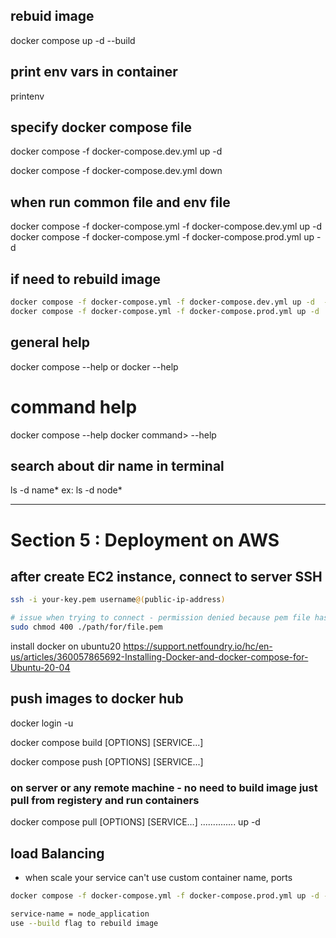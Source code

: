 
## rebuid image 
docker compose up -d --build


## print env vars in container
printenv


## specify docker compose file 
docker compose -f docker-compose.dev.yml up -d

docker compose -f docker-compose.dev.yml down

## when run common file and env file
docker compose -f docker-compose.yml -f docker-compose.dev.yml up -d
docker compose -f docker-compose.yml -f docker-compose.prod.yml up -d


## if need to rebuild image
```bash
docker compose -f docker-compose.yml -f docker-compose.dev.yml up -d  --build
docker compose -f docker-compose.yml -f docker-compose.prod.yml up -d  --build
```


## general help 
docker compose --help 
or 
docker --help

# command help

docker compose <command> --help
docker command> --help

## search about dir name in terminal
ls -d name*
ex: ls -d node*

---

# Section 5 : Deployment on AWS

## after create EC2 instance, connect to server SSH

```bash
ssh -i your-key.pem username@(public-ip-address)

# issue when trying to connect - permission denied because pem file has open permission mode
sudo chmod 400 ./path/for/file.pem 
```
install docker on ubuntu20 https://support.netfoundry.io/hc/en-us/articles/360057865692-Installing-Docker-and-docker-compose-for-Ubuntu-20-04

## push images to docker hub
docker login -u <username>

docker compose build [OPTIONS] [SERVICE...]

docker compose push [OPTIONS] [SERVICE...]

### on server or any remote machine - no need to build image just pull from registery and run containers 
docker compose pull [OPTIONS] [SERVICE...]
.............. up -d 

## load Balancing
- when scale your service can't use custom container name, ports
```bash
docker compose -f docker-compose.yml -f docker-compose.prod.yml up -d --build --scale node_application=3

service-name = node_application
use --build flag to rebuild image
```
